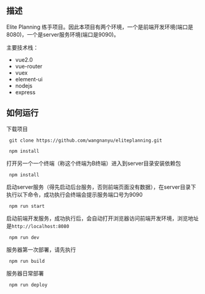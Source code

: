 

## 描述
Elite Planning 练手项目。因此本项目有两个环境，一个是前端开发环境(端口是8080)，一个是server服务环境(端口是9090)。

主要技术栈：<br/>
- vue2.0
- vue-router
- vuex
- element-ui
- nodejs
- express

## 如何运行
下载项目
```
 git clone https://github.com/wangnanyu/eliteplanning.git
```
```
 npm install
```
 打开另一个一个终端（称这个终端为B终端）进入到server目录安装依赖包
```
 npm install
```
启动server服务（得先启动后台服务，否则前端页面没有数据），在server目录下执行以下命令，成功执行会终端会提示服务端口号为9090
```
 npm run start
```
启动前端开发服务，成功执行后，会自动打开浏览器访问前端开发环境，浏览地址是`http://localhost:8080`
```
 npm run dev
```
服务器第一次部署，请先执行
```
 npm run build
```
服务器日常部署
```
 npm run deploy
```

